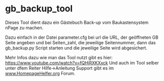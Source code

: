 # gb_backup_tool

Dieses Tool dient dazu ein Gästebuch Back-up vom Baukastensystem nPage zu machen.

Dazu einfach in der Datei parameter.cfg bei url die URL, der geöffneten GB Seite angeben und bei Seiten_zahl, die jeweilige Seitennummer, dann das gb_backup.py Script starten und die jeweilige Seite wird abgesichert.

Mehr Infos dazu wie man das Tool nutzt gibt es hier: https://www.youtube.com/watch?v=fQHjRXKXxck
Und auch im Tool selber unter dfem Reiter Hilfe->Anleitung
Support gibt es im www.HomepageHelfer.org Forum.
